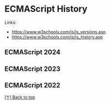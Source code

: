 # ECMAScript History

Links:
- https://www.w3schools.com/js/js_versions.asp
- https://www.w3schools.com/js/js_history.asp

## ECMAScript 2024

## ECMAScript 2023

## ECMAScript 2022



[[↑] Back to top](#top)